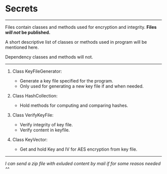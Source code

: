 ﻿# Secrets

---

Files contain classes and methods used for encryption and integrity.
__Files *will not* be published.__

A short descriptive list of classes or methods used in program will be mentioned here.

Dependency classes and methods will not.

---

1. Class KeyFileGenerator:
	* Generate a key file specified for the program.
	* Only used for generating a new key file if and when needed.

2. Class HashCollection:
	* Hold methods for computing and comparing hashes.

3. Class VerifyKeyFile:
	* Verify integrity of key file.
	* Verify content in keyfile.

4. Class KeyVector:
	* Get and hold Key and IV for AES encryption from key file.
	
---

*I can send a zip file with exluded content by mail if for some reasos needed ^^*